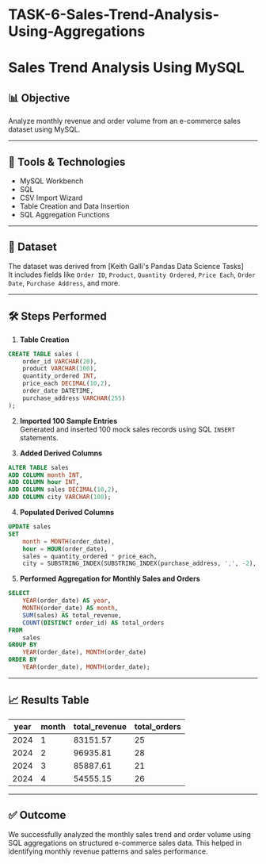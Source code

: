 ﻿# TASK-6-Sales-Trend-Analysis-Using-Aggregations



# Sales Trend Analysis Using MySQL

## 📊 Objective
Analyze monthly revenue and order volume from an e-commerce sales dataset using MySQL.

---

## 🧰 Tools & Technologies
- MySQL Workbench
- SQL
- CSV Import Wizard
- Table Creation and Data Insertion
- SQL Aggregation Functions

---

## 📁 Dataset
The dataset was derived from [Keith Galli's Pandas Data Science Tasks]  
It includes fields like `Order ID`, `Product`, `Quantity Ordered`, `Price Each`, `Order Date`, `Purchase Address`, and more.

---

## 🛠️ Steps Performed

1. **Table Creation**

```sql
CREATE TABLE sales (
    order_id VARCHAR(20),
    product VARCHAR(100),
    quantity_ordered INT,
    price_each DECIMAL(10,2),
    order_date DATETIME,
    purchase_address VARCHAR(255)
);
```

2. **Imported 100 Sample Entries**  
Generated and inserted 100 mock sales records using SQL `INSERT` statements.

3. **Added Derived Columns**

```sql
ALTER TABLE sales 
ADD COLUMN month INT, 
ADD COLUMN hour INT, 
ADD COLUMN sales DECIMAL(10,2), 
ADD COLUMN city VARCHAR(100);
```

4. **Populated Derived Columns**

```sql
UPDATE sales
SET 
    month = MONTH(order_date),
    hour = HOUR(order_date),
    sales = quantity_ordered * price_each,
    city = SUBSTRING_INDEX(SUBSTRING_INDEX(purchase_address, ',', -2), ',', 1);
```

5. **Performed Aggregation for Monthly Sales and Orders**

```sql
SELECT
    YEAR(order_date) AS year,
    MONTH(order_date) AS month,
    SUM(sales) AS total_revenue,
    COUNT(DISTINCT order_id) AS total_orders
FROM
    sales
GROUP BY
    YEAR(order_date), MONTH(order_date)
ORDER BY
    YEAR(order_date), MONTH(order_date);
```

---

## 📈 Results Table

| year | month | total_revenue | total_orders |
|------|--------|----------------|---------------|
| 2024 | 1      | 83151.57       | 25            |
| 2024 | 2      | 96935.81       | 28            |
| 2024 | 3      | 85887.61       | 21            |
| 2024 | 4      | 54555.15       | 26            |

---

## ✅ Outcome

We successfully analyzed the monthly sales trend and order volume using SQL aggregations on structured e-commerce sales data. This helped in identifying monthly revenue patterns and sales performance.

